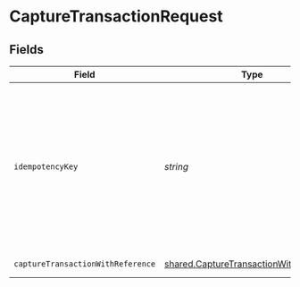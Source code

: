 # CaptureTransactionRequest


## Fields

| Field                                                                                                                                                                         | Type                                                                                                                                                                          | Required                                                                                                                                                                      | Description                                                                                                                                                                   |
| ----------------------------------------------------------------------------------------------------------------------------------------------------------------------------- | ----------------------------------------------------------------------------------------------------------------------------------------------------------------------------- | ----------------------------------------------------------------------------------------------------------------------------------------------------------------------------- | ----------------------------------------------------------------------------------------------------------------------------------------------------------------------------- |
| `idempotencyKey`                                                                                                                                                              | *string*                                                                                                                                                                      | :heavy_minus_sign:                                                                                                                                                            | A key created by merchants that ensures `POST` and `PATCH` requests are only performed once. [Read more about Idempotent Requests here](/developers/references/idempotency/). |
| `captureTransactionWithReference`                                                                                                                                             | [shared.CaptureTransactionWithReference](../../models/shared/capturetransactionwithreference.md)                                                                              | :heavy_minus_sign:                                                                                                                                                            | Capture a Transaction                                                                                                                                                         |